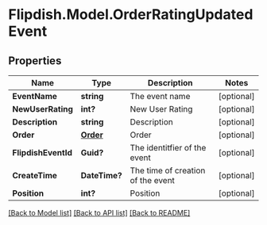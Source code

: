 # Flipdish.Model.OrderRatingUpdatedEvent
## Properties

Name | Type | Description | Notes
------------ | ------------- | ------------- | -------------
**EventName** | **string** | The event name | [optional] 
**NewUserRating** | **int?** | New User Rating | [optional] 
**Description** | **string** | Description | [optional] 
**Order** | [**Order**](Order.md) | Order | [optional] 
**FlipdishEventId** | **Guid?** | The identitfier of the event | [optional] 
**CreateTime** | **DateTime?** | The time of creation of the event | [optional] 
**Position** | **int?** | Position | [optional] 

[[Back to Model list]](../README.md#documentation-for-models) [[Back to API list]](../README.md#documentation-for-api-endpoints) [[Back to README]](../README.md)


